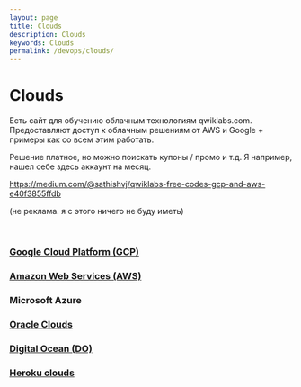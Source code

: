 ```yaml
---
layout: page
title: Clouds
description: Clouds
keywords: Clouds
permalink: /devops/clouds/
---
```


# Clouds

Есть сайт для обучению облачным технологиям qwiklabs.com. Предоставляют доступ к облачным решениям от AWS и Google + примеры как со всем этим работать.

Решение платное, но можно поискать купоны / промо и т.д. Я например, нашел себе здесь аккаунт на месяц.

https://medium.com/@sathishvj/qwiklabs-free-codes-gcp-and-aws-e40f3855ffdb

(не реклама. я с этого ничего не буду иметь)

<br/>

### [Google Cloud Platform (GCP)](/devops/clouds/google/)

### [Amazon Web Services (AWS)](/devops/clouds/aws/)

### Microsoft Azure

### [Oracle Clouds](//docs.gitops.ru/clouds/oracle/)

### [Digital Ocean (DO)](/devops/clouds/do/)

### [Heroku clouds](/devops/clouds/heroku/)
